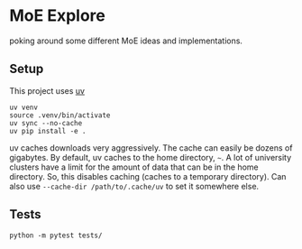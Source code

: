# MoE Explore

poking around some different MoE ideas and implementations.

## Setup

This project uses [uv](https://github.com/astral-sh/uv)

```console
uv venv
source .venv/bin/activate
uv sync --no-cache
uv pip install -e .
```

uv caches downloads very aggressively. The cache can easily be
dozens of gigabytes. By default, uv caches to the home directory, `~`.
A lot of university clusters have a limit for the amount of data that can be
in the home directory. So, this disables caching (caches to a temporary directory). 
Can also use `--cache-dir /path/to/.cache/uv` to set it somewhere else.

## Tests

```console
python -m pytest tests/
```
